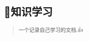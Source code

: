 <span id="docsify"></span>
<span id="http://localhost:3000/docs/index.html#/"></span>
# 🌈知识学习

> 一个记录自己学习的文档.👍
